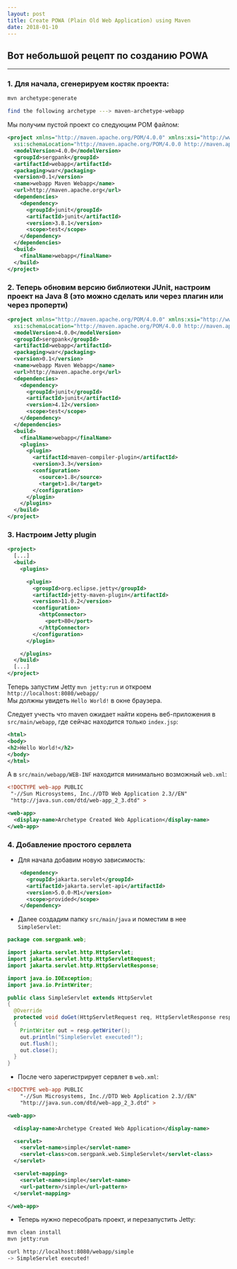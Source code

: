 ```yaml
---
layout: post
title: Create POWA (Plain Old Web Application) using Maven
date: 2018-01-10
---
```


## Вот небольшой рецепт по созданию POWA

---

### 1. Для начала, сгенерируем костяк проекта:

```bash
mvn archetype:generate

find the following archetype ---> maven-archetype-webapp
```

Мы получим пустой проект со следуюцим POM файлом:

```xml
<project xmlns="http://maven.apache.org/POM/4.0.0" xmlns:xsi="http://www.w3.org/2001/XMLSchema-instance"
  xsi:schemaLocation="http://maven.apache.org/POM/4.0.0 http://maven.apache.org/maven-v4_0_0.xsd">
  <modelVersion>4.0.0</modelVersion>
  <groupId>sergpank</groupId>
  <artifactId>webapp</artifactId>
  <packaging>war</packaging>
  <version>0.1</version>
  <name>webapp Maven Webapp</name>
  <url>http://maven.apache.org</url>
  <dependencies>
    <dependency>
      <groupId>junit</groupId>
      <artifactId>junit</artifactId>
      <version>3.8.1</version>
      <scope>test</scope>
    </dependency>
  </dependencies>
  <build>
    <finalName>webapp</finalName>
  </build>
</project>
```

### 2. Теперь обновим версию библиотеки JUnit,  настроим проект на Java 8 (это можно сделать или через плагин или через проперти)

```xml
<project xmlns="http://maven.apache.org/POM/4.0.0" xmlns:xsi="http://www.w3.org/2001/XMLSchema-instance"
  xsi:schemaLocation="http://maven.apache.org/POM/4.0.0 http://maven.apache.org/maven-v4_0_0.xsd">
  <modelVersion>4.0.0</modelVersion>
  <groupId>sergpank</groupId>
  <artifactId>webapp</artifactId>
  <packaging>war</packaging>
  <version>0.1</version>
  <name>webapp Maven Webapp</name>
  <url>http://maven.apache.org</url>
  <dependencies>
    <dependency>
      <groupId>junit</groupId>
      <artifactId>junit</artifactId>
      <version>4.12</version>
      <scope>test</scope>
    </dependency>
  </dependencies>
  <build>
    <finalName>webapp</finalName>
    <plugins>
      <plugin>
        <artifactId>maven-compiler-plugin</artifactId>
        <version>3.3</version>
        <configuration>
          <source>1.8</source>
          <target>1.8</target>
        </configuration>
      </plugin>
    </plugins>
  </build>
</project>
```

### 3. Настроим Jetty plugin

```xml
<project>
  [...]
  <build>
    <plugins>

      <plugin>
        <groupId>org.eclipse.jetty</groupId>
        <artifactId>jetty-maven-plugin</artifactId>
        <version>11.0.2</version>
        <configuration>
          <httpConnector>
            <port>80</port>
          </httpConnector>
        </configuration>
      </plugin>

    </plugins>
  </build>
  [...]
</project>
```

Теперь запустим Jetty `mvn jetty:run` и откроем `http://localhost:8080/webapp/`  
Мы должны увидеть `Hello World!` в окне браузера.

Следует учесть что maven ожидает найти корень веб-приложения в `src/main/webapp`, где сейчас находится только `index.jsp`:

```xml
<html>
<body>
<h2>Hello World!</h2>
</body>
</html>
```

А в `src/main/webapp/WEB-INF` находится минимально возможный `web.xml`:

```xml
<!DOCTYPE web-app PUBLIC
 "-//Sun Microsystems, Inc.//DTD Web Application 2.3//EN"
 "http://java.sun.com/dtd/web-app_2_3.dtd" >

<web-app>
  <display-name>Archetype Created Web Application</display-name>
</web-app>
```

### 4. Добавление простого сервлета

  - Для начала добавим новую зависимость:

```xml
    <dependency>
      <groupId>jakarta.servlet</groupId>
      <artifactId>jakarta.servlet-api</artifactId>
      <version>5.0.0-M1</version>
      <scope>provided</scope>
    </dependency>
```

  - Далее создадим папку `src/main/java` и поместим в нее `SimpleServlet`:

```java
package com.sergpank.web;

import jakarta.servlet.http.HttpServlet;
import jakarta.servlet.http.HttpServletRequest;
import jakarta.servlet.http.HttpServletResponse;

import java.io.IOException;
import java.io.PrintWriter;

public class SimpleServlet extends HttpServlet
{
  @Override
  protected void doGet(HttpServletRequest req, HttpServletResponse resp) throws IOException
  {
    PrintWriter out = resp.getWriter();
    out.println("SimpleServlet executed!");
    out.flush();
    out.close();
  }
}
```

  - После чего зарегистрирует сервлет в `web.xml`:

```xml
<!DOCTYPE web-app PUBLIC
    "-//Sun Microsystems, Inc.//DTD Web Application 2.3//EN"
    "http://java.sun.com/dtd/web-app_2_3.dtd" >

<web-app>

  <display-name>Archetype Created Web Application</display-name>

  <servlet>
    <servlet-name>simple</servlet-name>
    <servlet-class>com.sergpank.web.SimpleServlet</servlet-class>
  </servlet>

  <servlet-mapping>
    <servlet-name>simple</servlet-name>
    <url-pattern>/simple</url-pattern>
  </servlet-mapping>

</web-app>
```

  - Теперь нужно пересобрать проект, и перезапустить Jetty:

```bash
mvn clean install
mvn jetty:run

curl http://localhost:8080/webapp/simple
-> SimpleServlet executed!
```
